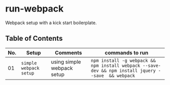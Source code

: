 # run-webpack
Webpack setup with a kick start boilerplate.


## Table of Contents
|No.|Setup|Comments|commands to run|
|------|-------------------------|-------------------------|---------------------------|
|01|```simple webpack setup```|using simple webpack setup|```npm install -g webpack && npm install webpack --save-dev && npm install jquery --save  && webpack```|
